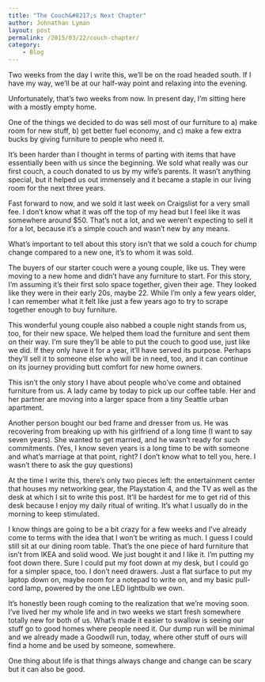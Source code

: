 ```yaml
---
title: "The Couch&#8217;s Next Chapter"
author: Johnathan Lyman
layout: post
permalink: /2015/03/22/couch-chapter/
category:
    - Blog
---
```


Two weeks from the day I write this, we’ll be on the road headed south. If I have my way, we’ll be at our half-way point and relaxing into the evening.

Unfortunately, that’s two weeks from now. In present day, I’m sitting here with a mostly empty home.

One of the things we decided to do was sell most of our furniture to a) make room for new stuff, b) get better fuel economy, and c) make a few extra bucks by giving furniture to people who need it.

It’s been harder than I thought in terms of parting with items that have essentially been with us since the beginning. We sold what really was our first couch, a couch donated to us by my wife’s parents. It wasn’t anything special, but it helped us out immensely and it became a staple in our living room for the next three years.&nbsp;

Fast forward to now, and we sold it last week on Craigslist for a very small fee. I don’t know what it was off the top of my head but I feel like it was somewhere around $50. That’s not a lot, and we weren’t expecting to sell it for a lot, because it’s a simple couch and wasn’t new by any means.&nbsp;

What’s important to tell about this story isn’t that we sold a couch for chump change compared to a new one, it’s to whom it was sold.&nbsp;

The buyers of our starter couch were a young couple, like us. They were moving to a new home and didn’t have any furniture to start. For this story, I’m assuming it’s their first solo space together, given their age. They looked like they were in their early 20s, maybe 22. While I’m only a few years older, I can remember what it felt like just a few years ago to try to scrape together enough to buy furniture.

This wonderful young couple also nabbed a couple night stands from us, too, for their new space. We helped them load the furniture and sent them on their way. I’m sure they’ll be able to put the couch to good use, just like we did. If they only have it for a year, it’ll have served its purpose. Perhaps they’ll sell it to someone else who will be in need, too, and it can continue on its journey providing butt comfort for new home owners.

This isn’t the only story I have about people who’ve come and obtained furniture from us. A lady came by today to pick up our coffee table. Her and her partner are moving into a larger space from a tiny Seattle urban apartment.&nbsp;

Another person bought our bed frame and dresser from us. He was recovering from breaking up with his girlfriend of a long time (I want to say seven years). She wanted to get married, and he wasn’t ready for such commitments. (Yes, I know seven years is a long time to be with someone and what’s marriage at that point, right? I don’t know what to tell you, here. I wasn’t there to ask the guy questions)

At the time I write this, there’s only two pieces left: the entertainment center that houses my networking gear, the Playstation 4, and the TV as well as the desk at which I sit to write this post. It’ll be hardest for me to get rid of this desk because I enjoy my daily ritual of writing. It’s what I usually do in the morning to keep stimulated.

I know things are going to be a bit crazy for a few weeks and I’ve already come to terms with the idea that I won’t be writing as much. I guess I could still sit at our dining room table. That’s the one piece of hard furniture that isn’t from IKEA and solid wood. We just bought it and I like it. I’m putting my foot down there. Sure I could put my foot down at my desk, but I could go for a simpler space, too. I don’t need drawers. Just a flat surface to put my laptop down on, maybe room for a notepad to write on, and my basic pull-cord lamp, powered by the one LED lightbulb we own.

It’s honestly been rough coming to the realization that we’re moving soon. I’ve lived her my whole life and in two weeks we start fresh somewhere totally new for both of us. What’s made it easier to swallow is seeing our stuff go to good homes where people need it. Our dump run will be minimal and we already made a Goodwill run, today, where other stuff of ours will find a home and be used by someone, somewhere.&nbsp;

One thing about life is that things always change and change can be scary but it can also be good.

